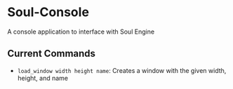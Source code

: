 # Soul-Console
A console application to interface with Soul Engine

## Current Commands
- `load_window width height name`: Creates a window with the given width, height, and name
